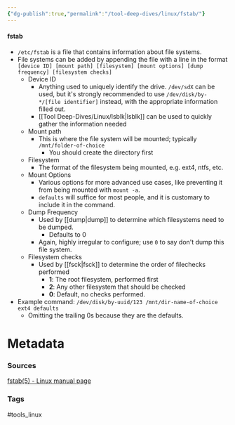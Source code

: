 ```yaml
---
{"dg-publish":true,"permalink":"/tool-deep-dives/linux/fstab/"}
---
```


#### fstab
- `/etc/fstab` is a file that contains information about file systems.
- File systems can be added by appending the file with a line in the format `[device ID] [mount path] [filesystem] [mount options] [dump frequency] [filesystem checks]`
	- Device ID
		- Anything used to uniquely identify the drive. `/dev/sdX` can be used, but it's strongly recommended to use `/dev/disk/by-*/[file identifier]` instead, with the appropriate information filled out.
		- [[Tool Deep-Dives/Linux/lsblk\|lsblk]] can be used to quickly gather the information needed
	- Mount path
		- This is where the file system will be mounted; typically `/mnt/folder-of-choice`
			- You should create the directory first
	- Filesystem
		- The format of the filesystem being mounted, e.g. ext4, ntfs, etc.
	- Mount Options
		- Various options for more advanced use cases, like preventing it from being mounted with `mount -a`.
		- `defaults` will suffice for most people, and it is customary to include it in the command.
	- Dump Frequency
		- Used by [[dump\|dump]] to determine which filesystems need to be dumped.
			- Defaults to 0
		- Again, highly irregular to configure; use `0` to say don't dump this file system.
	- Filesystem checks
		- Used by [[fsck\|fsck]] to determine the order of filechecks performed
			- **1**: The root filesystem, performed first
			- **2**: Any other filesystem that should be checked
			- **0**: Default, no checks performed.
- Example command: `/dev/disk/by-uuid/123 /mnt/dir-name-of-choice ext4 defaults`
	- Omitting the trailing 0s because they are the defaults.






# Metadata

### Sources
[fstab(5) - Linux manual page](https://man7.org/linux/man-pages/man5/fstab.5.html)

### Tags
#tools_linux 